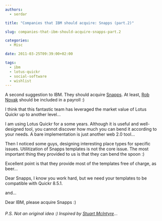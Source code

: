 ```yaml
---
authors:
  - serdar

title: "Companies that IBM should acquire: Snapps (part.2)"

slug: companies-that-ibm-should-acquire-snapps-part.2

categories:
  - Misc

date: 2011-03-25T09:39:00+02:00

tags:
  - ibm
  - lotus-quickr
  - social-software
  - wishlist
---
```


A second suggestion to IBM. They should acquire [Snapps](http://www.snapps.com/). At least, [Rob Novak](http://www.lotusrockstar.com/) should be included in a payroll :)

I think that this fantastic team has leveraged the market value of Lotus Quickr up to another level...
<!-- more -->
I am using Lotus Quickr for a some years. Although it is useful and well-designed tool, you cannot discover how much you can bend it according to your needs. A bare implementation is just another web 2.0 tool...

Then I noticed some guys, designing interesting place types for specific issues. Utilitization of Snapps templates is not the core issue. The most important thing they provided to us is that they can bend the spoon :)

Excellent point is that they provide most of the templates free of charge, as beer...

Dear Snapps, I know you work hard, but we need your templates to be compatible with Quickr 8.5.1.

and...

Dear IBM, please acquire Snapps :)

###### P.S. Not an original idea :) Inspired by [Stuart McIntyre](http://quickrblog.com/)...
